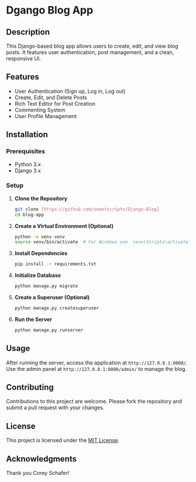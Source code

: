 # Dgango Blog App

## Description
This Django-based blog app allows users to create, edit, and view blog posts. It features user authentication, post management, and a clean, responsive UI.

## Features
- User Authentication (Sign up, Log in, Log out)
- Create, Edit, and Delete Posts
- Rich Text Editor for Post Creation
- Commenting System
- User Profile Management

## Installation

### Prerequisites
- Python 3.x
- Django 3.x

### Setup
1. **Clone the Repository**
    ```bash
    git clone [https://github.com/sweetscripts/Django-Blog]
    cd blog-app
    ```

2. **Create a Virtual Environment (Optional)**
    ```bash
    python -m venv venv
    source venv/bin/activate  # For Windows use `venv\Scripts\activate`
    ```

3. **Install Dependencies**
    ```bash
    pip install -r requirements.txt
    ```

4. **Initialize Database**
    ```bash
    python manage.py migrate
    ```

5. **Create a Superuser (Optional)**
    ```bash
    python manage.py createsuperuser
    ```

6. **Run the Server**
    ```bash
    python manage.py runserver
    ```

## Usage
After running the server, access the application at `http://127.0.0.1:8000/`. Use the admin panel at `http://127.0.0.1:8000/admin/` to manage the blog.

## Contributing
Contributions to this project are welcome. Please fork the repository and submit a pull request with your changes.

## License
This project is licensed under the [MIT License](LICENSE).

## Acknowledgments
Thank you Corey Schafer!

